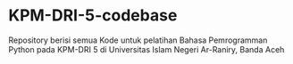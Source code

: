 # KPM-DRI-5-codebase
Repository berisi semua Kode untuk pelatihan Bahasa Pemrogramman Python pada KPM-DRI 5 di Universitas Islam Negeri Ar-Raniry, Banda Aceh
